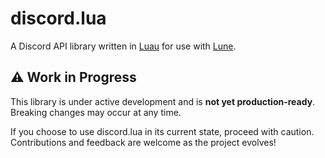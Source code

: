 # discord.lua

A Discord API library written in [Luau](https://luau.org) for use with [Lune](https://lune-org.github.io/docs).

## ⚠️ Work in Progress

This library is under active development and is **not yet production-ready**.
Breaking changes may occur at any time.

If you choose to use discord.lua in its current state, proceed with caution. Contributions and feedback are welcome as the project evolves!
